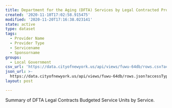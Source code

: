 ```yaml
---
title: Department for the Aging (DFTA) Services by Legal Contracted Providers
created: '2020-11-10T17:02:58.915475'
modified: '2020-11-20T17:16:38.023141'
state: active
type: dataset
tags:
  - Provider Name
  - Provider Type
  - Servicename
  - Sponsorname
groups:
  - Local Government
csv_url: 'https://data.cityofnewyork.us/api/views/fuwu-64db/rows.csv?accessType=DOWNLOAD'
json_url: >-
  https://data.cityofnewyork.us/api/views/fuwu-64db/rows.json?accessType=DOWNLOAD
layout: post

---
```

Summary of DFTA Legal Contracts Budgeted Service Units by Service.
